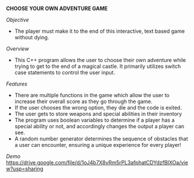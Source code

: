 **CHOOSE YOUR OWN ADVENTURE GAME**

*Objective*
- The player must make it to the end of this interactive, text based game without dying.

*Overview*
- This C++ program allows the user to choose their own adventure while trying to get to the end of a magical castle. It primarily utilizes switch case statements to control the user input.

*Features*
- There are multiple functions in the game which allow the user to increase their overall score as they go through the game.
- If the user chooses the wrong option, they die and the code is exited.
- The user gets to store weapons and special abilities in their inventory
- The program uses boolean variables to determine if a player has a special ability or not, and accordingly changes the output a player can see.
- A random number generator determines the sequence of obstacles that a user can encounter, ensuring a unique experience for every player!

*Demo*
https://drive.google.com/file/d/1oJ4b7X8vRm5rPL3afphatCDYdzfBIXOa/view?usp=sharing
